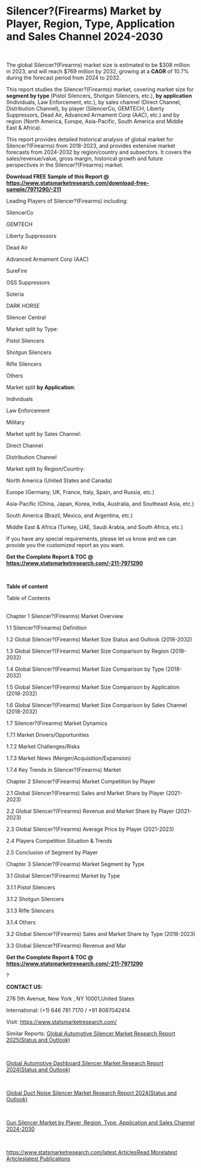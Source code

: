 <h1>Silencer?(Firearms) Market by Player, Region, Type, Application and Sales Channel 2024-2030</h1><br/><p>The global Silencer?(Firearms) market size is estimated to be $308 million in 2023, and will reach $769 million by 2032, growing at a <strong>CAGR</strong> of 10.7% during the forecast period from 2024 to 2032.</p>
 
 
 
 <p>This report studies the Silencer?(Firearms) market, covering market size for <strong>segment by type</strong> (Pistol Silencers, Shotgun Silencers, etc.), <strong>by application</strong> (Individuals, Law Enforcement, etc.), by sales channel (Direct Channel, Distribution Channel), by player (SilencerCo, GEMTECH, Liberty Suppressors, Dead Air, Advanced Armament Corp (AAC), etc.) and by region (North America, Europe, Asia-Pacific, South America and Middle East & Africa).</p>
 
 
 
 <p>This report provides detailed historical analysis of global market for Silencer?(Firearms) from 2018-2023, and provides extensive market forecasts from 2024-2032 by region/country and subsectors. It covers the sales/revenue/value, gross margin, historical growth and future perspectives in the Silencer?(Firearms) market.</p>
 
 
 
 <p><strong>Download FREE Sample of this Report @ <a href="https://www.statsmarketresearch.com/download-free-sample/7971290/-211">https://www.statsmarketresearch.com/download-free-sample/7971290/-211</a></strong></p>
 
 
 
 <p>Leading Players of Silencer?(Firearms) including:</p>
 
 
 
 <p>SilencerCo</p>
 
 
 
 <p>GEMTECH</p>
 
 
 
 <p>Liberty Suppressors</p>
 
 
 
 <p>Dead Air</p>
 
 
 
 <p>Advanced Armament Corp (AAC)</p>
 
 
 
 <p>SureFire</p>
 
 
 
 <p>OSS Suppressors</p>
 
 
 
 <p>Soteria</p>
 
 
 
 <p>DARK HORSE</p>
 
 
 
 <p>Silencer Central</p>
 
 
 
 <p>Market split by Type:</p>
 
 
 
 <p>Pistol Silencers</p>
 
 
 
 <p>Shotgun Silencers</p>
 
 
 
 <p>Rifle Silencers</p>
 
 
 
 <p>Others</p>
 
 
 
 <p>Market split <strong>by Application</strong>:</p>
 
 
 
 <p>Individuals</p>
 
 
 
 <p>Law Enforcement</p>
 
 
 
 <p>Military</p>
 
 
 
 <p>Market split by Sales Channel:</p>
 
 
 
 <p>Direct Channel</p>
 
 
 
 <p>Distribution Channel</p>
 
 
 
 <p>Market split by Region/Country:</p>
 
 
 
 <p>North America (United States and Canada)</p>
 
 
 
 <p>Europe (Germany, UK, France, Italy, Spain, and Russia, etc.)</p>
 
 
 
 <p>Asia-Pacific (China, Japan, Korea, India, Australia, and Southeast Asia, etc.)</p>
 
 
 
 <p>South America (Brazil, Mexico, and Argentina, etc.)</p>
 
 
 
 <p>Middle East & Africa (Turkey, UAE, Saudi Arabia, and South Africa, etc.)</p>
 
 
 
 <p>If you have any special requirements, please let us know and we can provide you the customized report as you want.</p>
 
 
 
 <div><b>Get the Complete Report & TOC @ <a href="https://www.statsmarketresearch.com/-211-7971290">https://www.statsmarketresearch.com/-211-7971290</a></b></div>
 
 
 
 <p><br />
 
 <b>Table of content</b></p>
 
 
 
 <p>Table of Contents<br />
 
 <br />
 
 Chapter 1 Silencer?(Firearms) Market Overview<br />
 
 1.1 Silencer?(Firearms) Definition<br />
 
 1.2 Global Silencer?(Firearms) Market Size Status and Outlook (2018-2032)<br />
 
 1.3 Global Silencer?(Firearms) Market Size Comparison by Region (2018-2032)<br />
 
 1.4 Global Silencer?(Firearms) Market Size Comparison by Type (2018-2032)<br />
 
 1.5 Global Silencer?(Firearms) Market Size Comparison by Application (2018-2032)<br />
 
 1.6 Global Silencer?(Firearms) Market Size Comparison by Sales Channel (2018-2032)<br />
 
 1.7 Silencer?(Firearms) Market Dynamics<br />
 
 1.7.1 Market Drivers/Opportunities<br />
 
 1.7.2 Market Challenges/Risks<br />
 
 1.7.3 Market News (Merger/Acquisition/Expansion)<br />
 
 1.7.4 Key Trends in Silencer?(Firearms) Market<br />
 
 Chapter 2 Silencer?(Firearms) Market Competition by Player<br />
 
 2.1 Global Silencer?(Firearms) Sales and Market Share by Player (2021-2023)<br />
 
 2.2 Global Silencer?(Firearms) Revenue and Market Share by Player (2021-2023)<br />
 
 2.3 Global Silencer?(Firearms) Average Price by Player (2021-2023)<br />
 
 2.4 Players Competition Situation & Trends<br />
 
 2.5 Conclusion of Segment by Player<br />
 
 Chapter 3 Silencer?(Firearms) Market Segment by Type<br />
 
 3.1 Global Silencer?(Firearms) Market by Type<br />
 
 3.1.1 Pistol Silencers<br />
 
 3.1.2 Shotgun Silencers<br />
 
 3.1.3 Rifle Silencers<br />
 
 3.1.4 Others<br />
 
 3.2 Global Silencer?(Firearms) Sales and Market Share by Type (2018-2023)<br />
 
 3.3 Global Silencer?(Firearms) Revenue and Mar</p>
 
 
 
 <div><b>Get the Complete Report & TOC @ <a href="https://www.statsmarketresearch.com/-211-7971290">https://www.statsmarketresearch.com/-211-7971290</a></b></div>
 
 
 
 <p>? </p>
 
 
 
 <p><b>CONTACT US:</b><br />
 
 276 5th Avenue, New York , NY 10001,United States<br />
 
 International: (+1) 646 781 7170 / +91 8087042414<br />
 
 Visit: <a href="https://www.statsmarketresearch.com/">https://www.statsmarketresearch.com/</a><br />
 
 Similar Reports: <a href="https://www.statsmarketresearch.com/-211-7971290">Global Automotive Silencer Market Research Report 2025(Status and Outlook)</a><br />
 
 <br />
 
 <a href="https://www.statsmarketresearch.com/-211-7971290">Global Automotive Dashboard Silencer Market Research Report 2024(Status and Outlook)</a><br />
 
 <br />
 
 <a href="https://www.statsmarketresearch.com/-211-7971290">Global Duct Noise Silencer Market Research Report 2024(Status and Outlook)</a><br />
 
 <br />
 
 <a href="https://www.statsmarketresearch.com/-211-7971290">Gun Silencer Market by Player, Region, Type, Application and Sales Channel 2024-2030</a><br />
 
 <br />
 
 <a href="https://gyeongbokgung.com">https://www.statsmarketresearch.com/</a><a href="https://hallyeomaritime.com">latest Articles</a><a href="https://jingwansa.com">Read More</a><a href="https://nguoiviet.jp/">latest Articles</a><a href="https://www.intelmarketresearch.com/">latest Publications</a></p>